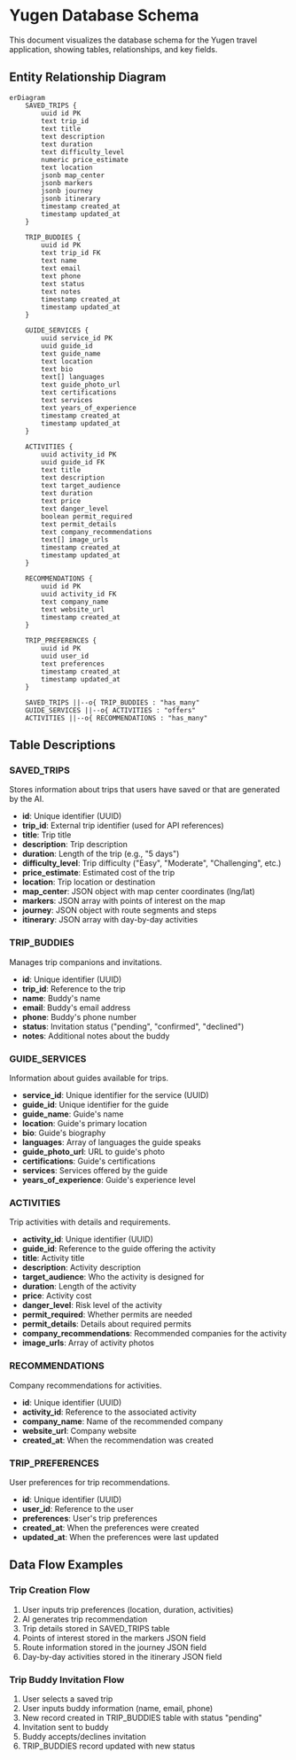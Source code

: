 
# Yugen Database Schema

This document visualizes the database schema for the Yugen travel application, showing tables, relationships, and key fields.

## Entity Relationship Diagram

```mermaid
erDiagram
    SAVED_TRIPS {
        uuid id PK
        text trip_id
        text title
        text description
        text duration
        text difficulty_level
        numeric price_estimate
        text location
        jsonb map_center
        jsonb markers
        jsonb journey
        jsonb itinerary
        timestamp created_at
        timestamp updated_at
    }
    
    TRIP_BUDDIES {
        uuid id PK
        text trip_id FK
        text name
        text email
        text phone
        text status
        text notes
        timestamp created_at
        timestamp updated_at
    }
    
    GUIDE_SERVICES {
        uuid service_id PK
        uuid guide_id
        text guide_name
        text location
        text bio
        text[] languages
        text guide_photo_url
        text certifications
        text services
        text years_of_experience
        timestamp created_at
        timestamp updated_at
    }
    
    ACTIVITIES {
        uuid activity_id PK
        uuid guide_id FK
        text title
        text description
        text target_audience
        text duration
        text price
        text danger_level
        boolean permit_required
        text permit_details
        text company_recommendations
        text[] image_urls
        timestamp created_at
        timestamp updated_at
    }
    
    RECOMMENDATIONS {
        uuid id PK
        uuid activity_id FK
        text company_name
        text website_url
        timestamp created_at
    }
    
    TRIP_PREFERENCES {
        uuid id PK
        uuid user_id
        text preferences
        timestamp created_at
        timestamp updated_at
    }
    
    SAVED_TRIPS ||--o{ TRIP_BUDDIES : "has_many"
    GUIDE_SERVICES ||--o{ ACTIVITIES : "offers"
    ACTIVITIES ||--o{ RECOMMENDATIONS : "has_many"

```

## Table Descriptions

### SAVED_TRIPS
Stores information about trips that users have saved or that are generated by the AI.

- **id**: Unique identifier (UUID)
- **trip_id**: External trip identifier (used for API references)
- **title**: Trip title
- **description**: Trip description
- **duration**: Length of the trip (e.g., "5 days")
- **difficulty_level**: Trip difficulty ("Easy", "Moderate", "Challenging", etc.)
- **price_estimate**: Estimated cost of the trip
- **location**: Trip location or destination
- **map_center**: JSON object with map center coordinates (lng/lat)
- **markers**: JSON array with points of interest on the map
- **journey**: JSON object with route segments and steps
- **itinerary**: JSON array with day-by-day activities

### TRIP_BUDDIES
Manages trip companions and invitations.

- **id**: Unique identifier (UUID)
- **trip_id**: Reference to the trip
- **name**: Buddy's name
- **email**: Buddy's email address
- **phone**: Buddy's phone number
- **status**: Invitation status ("pending", "confirmed", "declined")
- **notes**: Additional notes about the buddy

### GUIDE_SERVICES
Information about guides available for trips.

- **service_id**: Unique identifier for the service (UUID)
- **guide_id**: Unique identifier for the guide
- **guide_name**: Guide's name
- **location**: Guide's primary location
- **bio**: Guide's biography
- **languages**: Array of languages the guide speaks
- **guide_photo_url**: URL to guide's photo
- **certifications**: Guide's certifications
- **services**: Services offered by the guide
- **years_of_experience**: Guide's experience level

### ACTIVITIES
Trip activities with details and requirements.

- **activity_id**: Unique identifier (UUID)
- **guide_id**: Reference to the guide offering the activity
- **title**: Activity title
- **description**: Activity description
- **target_audience**: Who the activity is designed for
- **duration**: Length of the activity
- **price**: Activity cost
- **danger_level**: Risk level of the activity
- **permit_required**: Whether permits are needed
- **permit_details**: Details about required permits
- **company_recommendations**: Recommended companies for the activity
- **image_urls**: Array of activity photos

### RECOMMENDATIONS
Company recommendations for activities.

- **id**: Unique identifier (UUID)
- **activity_id**: Reference to the associated activity
- **company_name**: Name of the recommended company
- **website_url**: Company website
- **created_at**: When the recommendation was created

### TRIP_PREFERENCES
User preferences for trip recommendations.

- **id**: Unique identifier (UUID)
- **user_id**: Reference to the user
- **preferences**: User's trip preferences
- **created_at**: When the preferences were created
- **updated_at**: When the preferences were last updated

## Data Flow Examples

### Trip Creation Flow
1. User inputs trip preferences (location, duration, activities)
2. AI generates trip recommendation
3. Trip details stored in SAVED_TRIPS table
4. Points of interest stored in the markers JSON field
5. Route information stored in the journey JSON field
6. Day-by-day activities stored in the itinerary JSON field

### Trip Buddy Invitation Flow
1. User selects a saved trip
2. User inputs buddy information (name, email, phone)
3. New record created in TRIP_BUDDIES table with status "pending"
4. Invitation sent to buddy
5. Buddy accepts/declines invitation
6. TRIP_BUDDIES record updated with new status
